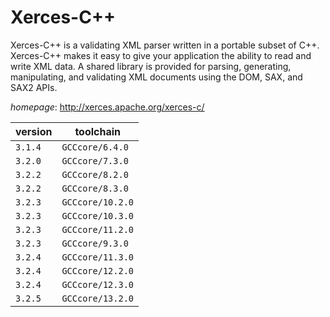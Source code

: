 # Xerces-C++

Xerces-C++ is a validating XML parser written in a portable subset of C++.  Xerces-C++ makes it easy to give your application the ability to read and  write XML data. A shared library is provided for parsing, generating,  manipulating, and validating XML documents using the DOM, SAX, and SAX2  APIs.

*homepage*: <http://xerces.apache.org/xerces-c/>

version | toolchain
--------|----------
``3.1.4`` | ``GCCcore/6.4.0``
``3.2.0`` | ``GCCcore/7.3.0``
``3.2.2`` | ``GCCcore/8.2.0``
``3.2.2`` | ``GCCcore/8.3.0``
``3.2.3`` | ``GCCcore/10.2.0``
``3.2.3`` | ``GCCcore/10.3.0``
``3.2.3`` | ``GCCcore/11.2.0``
``3.2.3`` | ``GCCcore/9.3.0``
``3.2.4`` | ``GCCcore/11.3.0``
``3.2.4`` | ``GCCcore/12.2.0``
``3.2.4`` | ``GCCcore/12.3.0``
``3.2.5`` | ``GCCcore/13.2.0``
